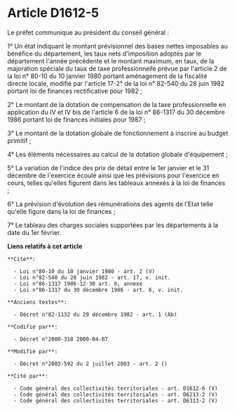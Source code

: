 # Article D1612-5

Le préfet communique au président du conseil général :

1° Un état indiquant le montant prévisionnel des bases nettes imposables au bénéfice du département, les taux nets
d'imposition adoptés par le département l'année précédente et le montant maximum, en taux, de la majoration spéciale du taux
de taxe professionnelle prévue par l'article 2 de la loi n° 80-10 du 10 janvier 1980 portant aménagement de la fiscalité
directe locale, modifié par l'article 17-2° de la loi n° 82-540 du 28 juin 1982 portant loi de finances rectificative pour
1982 ;

2° Le montant de la dotation de compensation de la taxe professionnelle en application du IV et IV bis de l'article 6 de la
loi n° 86-1317 du 30 décembre 1986 portant loi de finances initiales pour 1987 ;

3° Le montant de la dotation globale de fonctionnement à inscrire au budget primitif ;

4° Les éléments nécessaires au calcul de la dotation globale d'équipement ;

5° La variation de l'indice des prix de détail entre le 1er janvier et le 31 décembre de l'exercice écoulé ainsi que les
prévisions pour l'exercice en cours, telles qu'elles figurent dans les tableaux annexés à la loi de finances ;

6° La prévision d'évolution des rémunérations des agents de l'Etat telle qu'elle figure dans la loi de finances ;

7° Le tableau des charges sociales supportées par les départements à la date du 1er février.

**Liens relatifs à cet article**

	**Cite**:

	  - Loi n°80-10 du 10 janvier 1980 - art. 2 (V)
	  - Loi n°82-540 du 28 juin 1982 - art. 17, v. init.
	  - Loi n°86-1317 1986-12-30 art. 6, annexe
	  - Loi n°86-1317 du 30 décembre 1986 - art. 6, v. init.

	**Anciens textes**:

	  - Décret n°82-1132 du 29 décembre 1982 - art. 1 (Ab)

	**Codifié par**:

	  - Décret n°2000-318 2000-04-07

	**Modifié par**:

	  - Décret n°2003-592 du 2 juillet 2003 - art. 2 ()

	**Cité par**:

	  - Code général des collectivités territoriales - art. D1612-6 (V)
	  - Code général des collectivités territoriales - art. D6213-2 (V)
	  - Code général des collectivités territoriales - art. D6313-2 (V)
